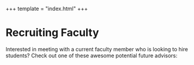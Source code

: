 +++
template = "index.html"
+++

# Recruiting Faculty

Interested in meeting with a current faculty member who is looking to hire students? Check out one of these awesome potential future advisors: